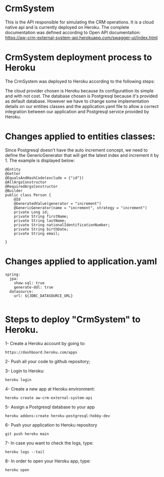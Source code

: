# CrmSystem

This is the API responsible for simulating the CRM operations. It is a cloud native api and is currently deployed on Heroku. The complete documentation was defined according to Open API documentation:
https://aw-crm-external-system-api.herokuapp.com/swagger-ui/index.html

# CrmSystem deployment process to Heroku

The CrmSystem was deployed to Heroku according to the following steps:

The cloud provider chosen is Heroku because its configurattion its simple and with not cost. The database chosen is Postgresql because it's provided as default database.
However we have to change some implementation details on our entities classes and the application.yaml file to allow a correct integration between our application and Postgresql service provided by Heroku.

# Changes applied to entities classes:

Since Postgresql doesn't have the auto increment concept, we need to define the GenericGenerator that will get the latest index and increment it by 1. The example is displayed below:
```
@Entity
@Getter
@EqualsAndHashCode(exclude = {"id"})
@AllArgsConstructor
@RequiredArgsConstructor
@Builder
public class Person {
    @Id
    @GeneratedValue(generator = "increment")
    @GenericGenerator(name = "increment", strategy = "increment")
    private Long id;
    private String firstName;
    private String lastName;
    private String nationalIdentificationNumber;
    private String birthDate;
    private String email;

}
```

# Changes applied to application.yaml

```
spring:
  jpa:
    show-sql: true
    generate-ddl: true
  datasource:
    url: ${JDBC_DATASOURCE_URL}
    
 ```
 
 # Steps to deploy "CrmSystem" to Heroku.

1- Create a Heroku account by going to:
```
https://dashboard.heroku.com/apps
```

2- Push all your code to github repository;

3- Login to Heroku:
```
heroku login
```

4- Create a new app at Heroku environment:

```
heroku create aw-crm-external-system-api
```

5- Assign a Postgresql database to your app
```
heroku addons:create heroku-postgresql:hobby-dev
```

6- Push your application to Heroku repository
```
git push heroku main
```

7- In case you want to check the logs, type:
```
heroku logs --tail
```

8- In order to open your Heroku app, type:
```
heroku open
```

